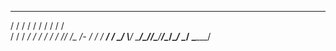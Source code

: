    ________  ________  ________  ________  ________  ________  ________  ________ 
  /        \/    /   \/        \/    /   \/        \/        \/        \/        \
 /         /         /        _/         /         /         /         /         /
//      __/\__      /-        /         /         /       __/       __/        _/ 
\\_____/     \_____/\_______//\___/____/\________/\______/  \______/  \________/  
